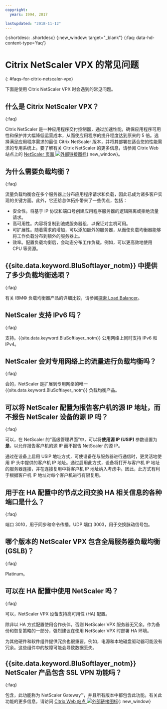 ```yaml
---
copyright:
  years: 1994, 2017

lastupdated: "2018-11-12"
---
```


{:shortdesc: .shortdesc}
{:new_window: target="_blank"}
{:faq: data-hd-content-type='faq'}

# Citrix NetScaler VPX 的常见问题
{: #faqs-for-citrix-netscaler-vpx}

下面是使用 Citrix NetScaler VPX 时会遇到的常见问题。

## 什么是 Citrix NetScaler VPX？
{:faq}

Citrix NetScaler 是一种应用程序交付控制器，通过加速性能，确保应用程序可用性和保护并大幅降低运营成本，从而使应用程序的提升程度达到原来的 5 倍。选择满足应用程序需求的最佳 Citrix NetScaler 版本，并将其部署在适合您的性能需求的专用系统上。要了解有关 Citrix NetScaler 的更多信息，请参阅 Citrix Web 站点上的 [NetScaler 页面 ![外部链接图标](../../icons/launch-glyph.svg "外部链接图标")](http://www.citrix.com/products/netscaler-application-delivery-controller/overview.html){:new_window}。

## 为什么需要负载均衡？
{:faq}

流量负载均衡会在多个服务器上分布应用程序请求和负载，因此已成为诸多客户实现的关键方面。此外，它还给总体拓扑带来了一些优点，包括：

* 安全性。将基于 IP 协议和端口号创建应用程序服务器的逻辑隔离或拒绝流量请求。
* 高可用性。内容将复制到池或服务器组，以保证对主机可用。
* 可扩展性。随着需求的增加，可以添加额外的服务器，从而使负载均衡器能够将工作负载分布到额外的服务器上。
* 效率。配置负载均衡后，会动态分布工作负载。例如，可以更高效地使用 CPU 等资源。

## {{site.data.keyword.BluSoftlayer_notm}} 中提供了多少负载均衡选项？
{:faq}

有关 IBM© 负载均衡器产品的详细比较，请参阅[探索 Load Balancer](/docs/infrastructure/loadbalancer-service?topic=loadbalancer-service-explore)。

## NetScaler 支持 IPv6 吗？
{:faq}

支持。{{site.data.keyword.BluSoftlayer_notm}} 公用网络上同时支持 IPv6 和 IPv4。

## NetScaler 会对专用网络上的流量进行负载均衡吗？
{:faq}

会的，NetScaler 是扩展到专用网络的唯一 {{site.data.keyword.BluSoftlayer_notm}} 负载均衡产品。

## 可以将 NetScaler 配置为报告客户机的源 IP 地址，而不报告 NetScaler 设备的源 IP 吗？
{:faq}

可以，在 NetScaler 的“高级管理界面”中，可以将**使用源 IP (USIP)** 参数设置为**是**，以允许报告客户机的源 IP 而不报告 NetScaler 的源 IP。

通过在设备上启用 USIP 地址方式，可使设备在与服务器进行通信时，更灵活地使用 IP 头中提供的客户机 IP 地址。通过启用此方式，设备将打开与客户机 IP 地址的服务器连接，并在连接复用中将客户机 IP 地址纳入考虑中。因此，此方式有利于根据客户机 IP 地址对每个客户机进行有限复用。

## 用于在 HA 配置中的节点之间交换 HA 相关信息的各种端口是什么？
{:faq}

端口 3010，用于同步和命令传播。UDP 端口 3003，用于交换脉动信号包。

## 哪个版本的 NetScaler VPX 包含全局服务器负载均衡 (GSLB)？
{:faq}

Platinum。

## 可以在 HA 配置中使用 NetScaler 吗？
{:faq}

可以，NetScaler VPX 设备支持高可用性 (HA) 配置。

除非以 HA 方式配置使用合作伙伴，否则 NetScaler VPX 服务器无冗余。作为备份和恢复策略的一部分，强烈建议在使用 NetScaler VPX 时部署 HA 环境。

为其他硬件和软件组件提供冗余也很重要。例如，电源和本地磁盘驱动器可能没有冗余。这些组件中的故障可能会导致数据丢失。

## {{site.data.keyword.BluSoftlayer_notm}} NetScaler 产品包含 SSL VPN 功能吗？
{:faq}

包含，此功能称为 NetScaler Gateway™，并且所有版本中都包含此功能。有关此功能的更多信息，请访问 [Citrix Web 站点 ![外部链接图标](../../icons/launch-glyph.svg "外部链接图标")](https://www.citrix.com/products/netscaler-adc/){: new_window}
